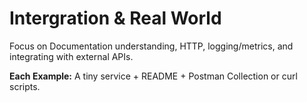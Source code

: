 # Intergration & Real World

Focus on Documentation understanding, HTTP, logging/metrics, and integrating with external APIs.

**Each Example:** A tiny service + README + Postman Collection or curl scripts.